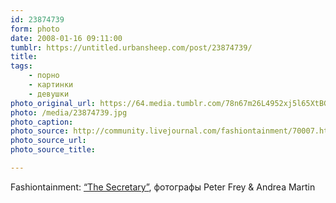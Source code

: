 ```yaml
---
id: 23874739
form: photo
date: 2008-01-16 09:11:00
tumblr: https://untitled.urbansheep.com/post/23874739/
title:
tags:
    - порно
    - картинки
    - девушки
photo_original_url: https://64.media.tumblr.com/78n67m26L4952xj5l65XtBGe_1280.jpg
photo: /media/23874739.jpg
photo_caption: 
photo_source: http://community.livejournal.com/fashiontainment/70007.html
photo_source_url:
photo_source_title:

---
```


<p>Fashiontainment: <a href="http://community.livejournal.com/fashiontainment/70007.html">“The Secretary”</a>, фотографы Peter Frey &amp; Andrea Martin</p>
